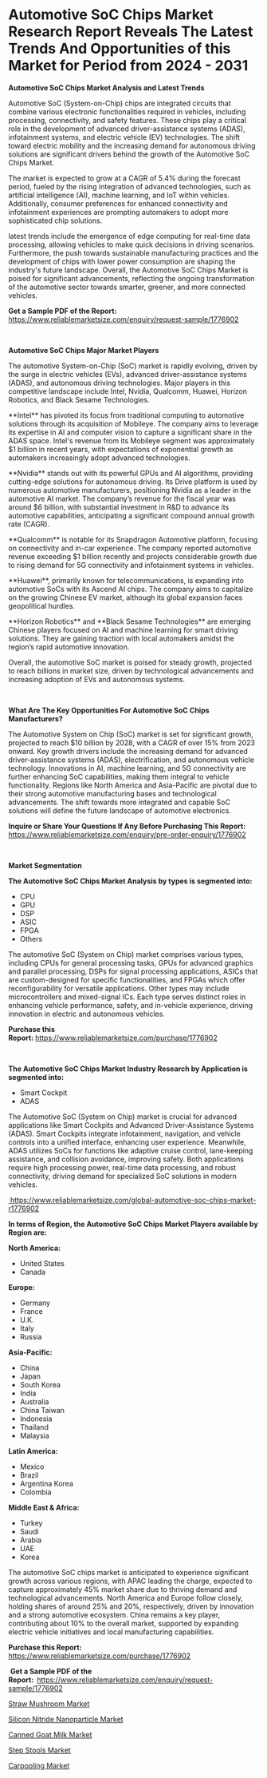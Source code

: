 <p><h1>Automotive SoC Chips Market Research Report Reveals The Latest Trends And Opportunities of this Market for Period from 2024 - 2031</h1></p><p><strong>Automotive SoC Chips Market Analysis and Latest Trends</strong></p>
<p><p>Automotive SoC (System-on-Chip) chips are integrated circuits that combine various electronic functionalities required in vehicles, including processing, connectivity, and safety features. These chips play a critical role in the development of advanced driver-assistance systems (ADAS), infotainment systems, and electric vehicle (EV) technologies. The shift toward electric mobility and the increasing demand for autonomous driving solutions are significant drivers behind the growth of the Automotive SoC Chips Market.</p><p>The market is expected to grow at a CAGR of 5.4% during the forecast period, fueled by the rising integration of advanced technologies, such as artificial intelligence (AI), machine learning, and IoT within vehicles. Additionally, consumer preferences for enhanced connectivity and infotainment experiences are prompting automakers to adopt more sophisticated chip solutions. </p><p>latest trends include the emergence of edge computing for real-time data processing, allowing vehicles to make quick decisions in driving scenarios. Furthermore, the push towards sustainable manufacturing practices and the development of chips with lower power consumption are shaping the industry's future landscape. Overall, the Automotive SoC Chips Market is poised for significant advancements, reflecting the ongoing transformation of the automotive sector towards smarter, greener, and more connected vehicles.</p></p>
<p><strong>Get a Sample PDF of the Report:&nbsp;</strong> <a href="https://www.reliablemarketsize.com/enquiry/request-sample/1776902?utm_campaign=1437&utm_medium=2&utm_source=Github&utm_content=ia&utm_term=09102024&utm_id=automotive-soc-chips">https://www.reliablemarketsize.com/enquiry/request-sample/1776902</a></p>
<p>&nbsp;</p>
<p><strong>Automotive SoC Chips Major Market Players</strong></p>
<p><p>The automotive System-on-Chip (SoC) market is rapidly evolving, driven by the surge in electric vehicles (EVs), advanced driver-assistance systems (ADAS), and autonomous driving technologies. Major players in this competitive landscape include Intel, Nvidia, Qualcomm, Huawei, Horizon Robotics, and Black Sesame Technologies.</p><p>**Intel** has pivoted its focus from traditional computing to automotive solutions through its acquisition of Mobileye. The company aims to leverage its expertise in AI and computer vision to capture a significant share in the ADAS space. Intel's revenue from its Mobileye segment was approximately $1 billion in recent years, with expectations of exponential growth as automakers increasingly adopt advanced technologies.</p><p>**Nvidia** stands out with its powerful GPUs and AI algorithms, providing cutting-edge solutions for autonomous driving. Its Drive platform is used by numerous automotive manufacturers, positioning Nvidia as a leader in the automotive AI market. The company’s revenue for the fiscal year was around $6 billion, with substantial investment in R&D to advance its automotive capabilities, anticipating a significant compound annual growth rate (CAGR).</p><p>**Qualcomm** is notable for its Snapdragon Automotive platform, focusing on connectivity and in-car experience. The company reported automotive revenue exceeding $1 billion recently and projects considerable growth due to rising demand for 5G connectivity and infotainment systems in vehicles.</p><p>**Huawei**, primarily known for telecommunications, is expanding into automotive SoCs with its Ascend AI chips. The company aims to capitalize on the growing Chinese EV market, although its global expansion faces geopolitical hurdles.</p><p>**Horizon Robotics** and **Black Sesame Technologies** are emerging Chinese players focused on AI and machine learning for smart driving solutions. They are gaining traction with local automakers amidst the region’s rapid automotive innovation.</p><p>Overall, the automotive SoC market is poised for steady growth, projected to reach billions in market size, driven by technological advancements and increasing adoption of EVs and autonomous systems.</p></p>
<p>&nbsp;</p>
<p><strong>What Are The Key Opportunities For Automotive SoC Chips Manufacturers?</strong></p>
<p><p>The Automotive System on Chip (SoC) market is set for significant growth, projected to reach $10 billion by 2028, with a CAGR of over 15% from 2023 onward. Key growth drivers include the increasing demand for advanced driver-assistance systems (ADAS), electrification, and autonomous vehicle technology. Innovations in AI, machine learning, and 5G connectivity are further enhancing SoC capabilities, making them integral to vehicle functionality. Regions like North America and Asia-Pacific are pivotal due to their strong automotive manufacturing bases and technological advancements. The shift towards more integrated and capable SoC solutions will define the future landscape of automotive electronics.</p></p>
<p><strong>Inquire or Share Your Questions If Any Before Purchasing This Report:</strong> <a href="https://www.reliablemarketsize.com/enquiry/pre-order-enquiry/1776902?utm_campaign=1437&utm_medium=2&utm_source=Github&utm_content=ia&utm_term=09102024&utm_id=automotive-soc-chips">https://www.reliablemarketsize.com/enquiry/pre-order-enquiry/1776902</a></p>
<p>&nbsp;</p>
<p><strong>Market Segmentation</strong></p>
<p><strong>The Automotive SoC Chips Market Analysis by types is segmented into:</strong></p>
<p><ul><li>CPU</li><li>GPU</li><li>DSP</li><li>ASIC</li><li>FPGA</li><li>Others</li></ul></p>
<p><p>The automotive SoC (System on Chip) market comprises various types, including CPUs for general processing tasks, GPUs for advanced graphics and parallel processing, DSPs for signal processing applications, ASICs that are custom-designed for specific functionalities, and FPGAs which offer reconfigurability for versatile applications. Other types may include microcontrollers and mixed-signal ICs. Each type serves distinct roles in enhancing vehicle performance, safety, and in-vehicle experience, driving innovation in electric and autonomous vehicles.</p></p>
<p><strong>Purchase this Report:&nbsp;</strong><a href="https://www.reliablemarketsize.com/purchase/1776902?utm_campaign=1437&utm_medium=2&utm_source=Github&utm_content=ia&utm_term=09102024&utm_id=automotive-soc-chips">https://www.reliablemarketsize.com/purchase/1776902</a></p>
<p>&nbsp;</p>
<p><strong>The Automotive SoC Chips Market Industry Research by Application is segmented into:</strong></p>
<p><ul><li>Smart Cockpit</li><li>ADAS</li></ul></p>
<p><p>The Automotive SoC (System on Chip) market is crucial for advanced applications like Smart Cockpits and Advanced Driver-Assistance Systems (ADAS). Smart Cockpits integrate infotainment, navigation, and vehicle controls into a unified interface, enhancing user experience. Meanwhile, ADAS utilizes SoCs for functions like adaptive cruise control, lane-keeping assistance, and collision avoidance, improving safety. Both applications require high processing power, real-time data processing, and robust connectivity, driving demand for specialized SoC solutions in modern vehicles.</p></p>
<p><a href="https://www.reliablemarketsize.com/global-automotive-soc-chips-market-r1776902?utm_campaign=1437&utm_medium=2&utm_source=Github&utm_content=ia&utm_term=09102024&utm_id=automotive-soc-chips">&nbsp;https://www.reliablemarketsize.com/global-automotive-soc-chips-market-r1776902</a></p>
<p><strong>In terms of Region, the Automotive SoC Chips Market Players available by Region are:</strong></p>
<p>
    <p> <strong> North America: </strong>
        <ul>
            <li>United States</li>
            <li>Canada</li>
        </ul>
        </p> 
    <p> <strong> Europe: </strong>
        <ul>
            <li>Germany</li>
            <li>France</li>
            <li>U.K.</li>
            <li>Italy</li>
            <li>Russia</li>
        </ul>
        </p> 
    <p> <strong> Asia-Pacific: </strong>
        <ul>
            <li>China</li>
            <li>Japan</li>
            <li>South Korea</li>
            <li>India</li>
            <li>Australia</li>
            <li>China Taiwan</li>
            <li>Indonesia</li>
            <li>Thailand</li>
            <li>Malaysia</li>
        </ul>
        </p> 
    <p> <strong> Latin America: </strong>
        <ul>
            <li>Mexico</li>
            <li>Brazil</li>
            <li>Argentina Korea</li>
            <li>Colombia</li>
        </ul>
        </p> 
    <p> <strong> Middle East & Africa: </strong>
        <ul>
            <li>Turkey</li>
            <li>Saudi</li>
            <li>Arabia</li>
            <li>UAE</li>
            <li>Korea</li>
        </ul>
    </p>
    </p>
<p><p>The automotive SoC chips market is anticipated to experience significant growth across various regions, with APAC leading the charge, expected to capture approximately 45% market share due to thriving demand and technological advancements. North America and Europe follow closely, holding shares of around 25% and 20%, respectively, driven by innovation and a strong automotive ecosystem. China remains a key player, contributing about 10% to the overall market, supported by expanding electric vehicle initiatives and local manufacturing capabilities.</p></p>
<p><strong>Purchase this Report: </strong><a href="https://www.reliablemarketsize.com/purchase/1776902?utm_campaign=1437&utm_medium=2&utm_source=Github&utm_content=ia&utm_term=09102024&utm_id=automotive-soc-chips">https://www.reliablemarketsize.com/purchase/1776902</a></p>
<p>&nbsp;<strong>Get a Sample PDF of the Report:&nbsp;&nbsp;</strong><a href="https://www.reliablemarketsize.com/enquiry/request-sample/1776902?utm_campaign=1437&utm_medium=2&utm_source=Github&utm_content=ia&utm_term=09102024&utm_id=automotive-soc-chips">https://www.reliablemarketsize.com/enquiry/request-sample/1776902</a></p>
<p><strong></strong></p>
<p><p><a href="https://issuu.com/reportprime-2/docs/straw-mushroom-market-size-2030.ppt_5589a0865ec433?utm_campaign=1437&utm_medium=2&utm_source=Github&utm_content=ia&utm_term=09102024&utm_id=automotive-soc-chips">Straw Mushroom Market</a></p><p><a href="https://github.com/Chiragrp22/Market-Research-Report-List-6/blob/main/silicon-nitride-nanoparticle-market.md?utm_campaign=1437&utm_medium=2&utm_source=Github&utm_content=ia&utm_term=09102024&utm_id=automotive-soc-chips">Silicon Nitride Nanoparticle Market</a></p><p><a href="https://issuu.com/reportprime-2/docs/canned-goat-milk-market-size-2030.p_d10a5a163b6bd3?utm_campaign=1437&utm_medium=2&utm_source=Github&utm_content=ia&utm_term=09102024&utm_id=automotive-soc-chips">Canned Goat Milk Market</a></p><p><a href="https://www.linkedin.com/pulse/step-stools-market-size-segmentation-trends-growth-analysis-forecast-ldc0c?utm_campaign=1437&utm_medium=2&utm_source=Github&utm_content=ia&utm_term=09102024&utm_id=automotive-soc-chips">Step Stools Market</a></p><p><a href="https://www.linkedin.com/pulse/market-forecast-global-carpooling-trends-impact-analysis-cbwke?utm_campaign=1437&utm_medium=2&utm_source=Github&utm_content=ia&utm_term=09102024&utm_id=automotive-soc-chips">Carpooling Market</a></p></p>